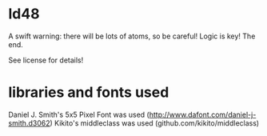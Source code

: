 ld48
====

A swift warning: there will be lots of atoms, so be careful!
Logic is key!
The end.

See license for details!

libraries and fonts used
===

Daniel J. Smith's 5x5 Pixel Font was used (http://www.dafont.com/daniel-j-smith.d3062)
Kikito's middleclass was used (github.com/kikito/middleclass)